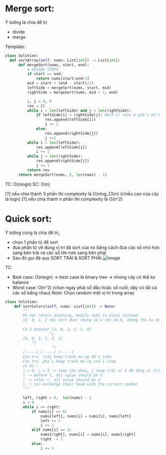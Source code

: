 # Merge sort: 
Ý tưởng là chia để trị 
- divide
- merge
  
Template: 

  ```python 
  class Solution:
    def sortArray(self, nums: List[int]) -> List[int]:
        def mergeSort(nums, start, end):
            # DEVIDE STEPS 
            if start == end: 
                return nums[start:end+1]
            mid = start + (end - start)//2
            leftSide = mergeSort(nums, start, mid)
            rightSide = mergeSort(nums, mid + 1, end)

            i, j = 0, 0 
            res = []
            while i < len(leftSide) and j < len(rightSide): 
                if leftSide[i] < rightSide[j]: #O(k-1) chia m phần mất m^2 để so sánh và merge lại 
                    res.append(leftSide[i])
                    i += 1 
                else:
                    res.append(rightSide[j])
                    j +=1 
            while i < len(leftSide):
                res.append(leftSide[i])
                i += 1  
            while j < len(rightSide):
                res.append(rightSide[j])
                j += 1 
            return res 
        return mergeSort(nums, 0, len(nums) - 1) 
  ```
TC: O(nlogn) 
SC: O(n)

[?] nếu chia thành 3 phần thì complexity là O(nlog_{3}n) (chiều cao của cây là logn) 
[?] nếu chia thành n phần thì complexity là O(n^2)  

# Quick sort: 
Ý tưởng cũng là chia để trị,
- chọn 1 phần tử để sort 
- đưa phần từ về đúng vị trí đã sort của nó bằng cách đưa các số nhỏ hơn sang bên trái và các số lớn hơn sang bên phải
- Sau đó gọi đệ quy SORT TRÁI & SORT PHẢI 
![image](https://github.com/maianhpuco/dsa-journey/assets/34562568/a575400e-cb93-406b-a4ac-00703bb038ce)

TC: 
- Best case: O(nlogn) -> best case là binary tree -> nhưng cây có thể ko balance
- Worst case: O(n^2) (chọn ngay phải số đầu hoặc số cuối; dãy có tất cả các số bằng nhau) 
Note: Chọn random một vị trí trong array


```python
class Solution:
    def sortColors(self, nums: List[int]) -> None:
        """
        Do not return anything, modify nums in-place instead.
        số 0, 1, 2 thì sort được nhưng nếu cho âm,0, dương thì ko dc 
        
        Có 2 pointer [2, 0, 2, 1, 1, 0] 
                    ^i  
        [0, 0, 1, 1, 2, 2]
            ^l
                     ^r  
        [-----] [-----] [-----]
        Con trỏ trái keep track mảng đầu tiên 
        Con trỏ phải keep track mảng cuối cùng 
        ví dụ :
        i = 0, j = 5 -> swap cho nhau, j sang trái vì 2 đã đúng vị trí, i vẫn = 0
        l -> before l, all value should be 0
        r -> after r, all value should be 2 
        l, r can exchange their head with the correct number   
        """ 

        left, right = 0,  len(nums) - 1
        i = 0 
        while i <= right: 
            if nums[i] == 0: 
                nums[left], nums[i] = nums[i], nums[left]
                left += 1
                i += 1
            elif nums[i] == 2:
                nums[right], nums[i] = nums[i], nums[right]
                right -= 1
            else:
                i += 1  
```

